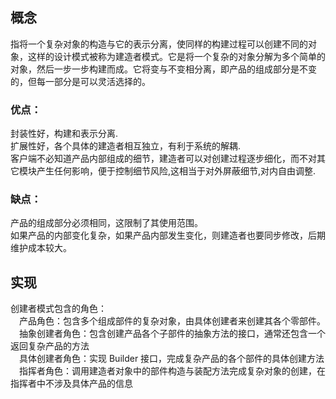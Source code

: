 ## 概念
指将一个复杂对象的构造与它的表示分离，使同样的构建过程可以创建不同的对象，这样的设计模式被称为建造者模式。它是将一个复杂的对象分解为多个简单的对象，然后一步一步构建而成。它将变与不变相分离，即产品的组成部分是不变的，但每一部分是可以灵活选择的。<br/>
### 优点：
封装性好，构建和表示分离.<br/>
扩展性好，各个具体的建造者相互独立，有利于系统的解耦.<br/>
客户端不必知道产品内部组成的细节，建造者可以对创建过程逐步细化，而不对其它模块产生任何影响，便于控制细节风险,这相当于对外屏蔽细节,对内自由调整.<br/>
### 缺点：
产品的组成部分必须相同，这限制了其使用范围。<br/>
如果产品的内部变化复杂，如果产品内部发生变化，则建造者也要同步修改，后期维护成本较大。<br/>
## 实现
创建者模式包含的角色：<br/>
&emsp;产品角色：包含多个组成部件的复杂对象，由具体创建者来创建其各个零部件。<br/>
&emsp;抽象创建者角色：包含创建产品各个子部件的抽象方法的接口，通常还包含一个返回复杂产品的方法<br/>
&emsp;具体创建者角色：实现 Builder 接口，完成复杂产品的各个部件的具体创建方法<br/>
&emsp;指挥者角色：调用建造者对象中的部件构造与装配方法完成复杂对象的创建，在指挥者中不涉及具体产品的信息<br/>